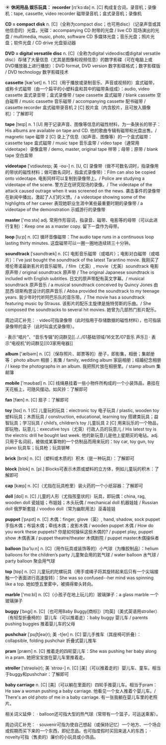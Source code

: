☀ <span class="category">**休闲用品 娱乐玩具：**</span>
<span class="vocabulary">**recorder**</span> [rɪ'kɔ:də] 
<span class="definition">n. [C] 构成复合词，录音机；录像机：</span>tape, cassette, video recorder 磁带录音机；盒式录音机；录像机

<span class="vocabulary">**CD = compact disk**</span> 
<span class="definition">n. [C]（全称为compact disc；也可用disc）（记录声音或其他信息的）光盘，光碟：</span>accompanying CD 附带的光盘 / live CD 现场演出的光盘 / multimedia, music, photo, software CD 多媒体光盘；音乐光盘；照片光盘；软件光盘 / CD drive 光盘驱动器

<span class="vocabulary">**DVD = digital versatile disc**</span> 
<span class="definition">n. [C]（全称为digital videodisc或digital versatile disc）存储了大量信息（尤其是图像和视频信息）的数字影碟（可在电脑上或DVD播放器上进行播放）：</span>DVD format, DVD version 数字影碟格式；数字影碟版 / DVD technology 数字影碟技术

<span class="vocabulary">**cassette**</span> [kæ'set] 
<span class="definition">n. 1 [C]（用于播放或录制音乐、声音或视频的）盒式磁带，或称卡式磁带（由一个扁平的小塑料盒和其中的磁带条组成）：</span>audio, video cassette 盒式录音带；盒式录像带 / tape cassette 盒式磁带 / blank cassette 空白磁带 / music cassette 音乐磁带 / accompanying cassette 配书磁带 / cassette recorder 盒式磁带录音机 <span class="definition">2 [C] 胶片盒（内含胶片，且可放入摄像机）：</span>了解即可

<span class="vocabulary">**tape**</span> [teɪp] 
<span class="definition">n. 1 [U] 用于记录声音、图像等信息的磁性材料，为一条狭长的带子：</span>His albums are available on tape and CD. 他的歌曲专辑有磁带和光盘出售。/ magnetic tape 磁带 <span class="definition">2 [C] 录上了信息（如声音、图像等）的一个盒式磁带：</span>cassette tape 盒式磁带 / music tape 音乐盒带 / video tape（通常用videotape）录像盒带 / demo, master, original tape 样带；母带；原带 / blank tape 空白盒带
           
<span class="vocabulary">**videotape**</span> [ˈvɪdiəʊteɪp; 美 -oʊ-]
<span class="definition">n. [U, C] 录像带（做不可数名词时，指录像用的带状的磁性材料；做可数名词时，指盒式录像带）：</span>Film can also be copied onto videotape. 电影同样可以复制到录像带上。/ Police are studying a videotape of the scene. 警方正在研究现场的录像。/ The videotape of the attack caused outrage when it was screened on the news. 袭击事件的录像带在新闻中播出，激起了人们的义愤。/ a videotape showing some of the highlights of her career 表现她职业生涯中某些最重要时期的录像带 / a videotape of the demonstration 示威游行的录像带

<span class="vocabulary">**master**</span> ['mɑːstə] 
<span class="definition">adj. 常用作形容词，指录音、磁带、电影等的母带（可以此进行复制）：</span>Keep one as a master copy. 留下一盘作为母带。
           
<span class="vocabulary">**loop**</span> [lu:p]
<span class="definition">n. [C] 循环音像磁带：</span>The audio tape runs in a continuous loop lasting thirty minutes. 这盘磁带可以一圈一圈地连续转三十分钟。
           
<span class="vocabulary">**soundtrack**</span> [ˈsaʊndtræk]
<span class="definition">n. [C] 电影音乐磁带（或唱片）；电影对白磁带（或唱片）：</span>I've just bought the soundtrack of the latest Tarantino movie. 我刚买了塔伦蒂诺最新影片的音乐磁带。/ film（尤英）, movie（尤美）soundtrack 电影原声带 / original soundtrack 原声带 / The original Japanese soundtrack is included with English subtitles. 日文的原声带配有英文字幕。/ musical soundtrack 原声音乐 / a musical soundtrack conceived by Quincy Jones 由昆西·琼斯构思设计的原声音乐 / Abba provided the soundtrack to my teenage years. 我少年时代听阿巴乐队的音乐带。/ The movie has a soundtrack featuring music by Strauss. 该影片的配乐主旋律是施特劳斯的乐曲。/ She composed the soundtracks to several hit movies. 她曾为几部热门影片配乐。

周边词汇补充：
· video可指录像带（此时指用于存储数据的磁性材料），也可指装录像带的盒子（此时叫盒式录像带）。

· 表示“唱片”、“音乐专辑”的词群见[[../../01基础领域/16文艺/07音乐 声乐]]
· 表示“电视机”的词群见[[03家用电器]]

<span class="vocabulary">**album**</span> ['ælbəm] 
<span class="definition">n. [C]（保存照片、邮票等的）册子，即影集，相册；集邮册等：</span>photo album 相册；影集 / family, wedding album 家庭相册；结婚纪念相册 / I keep the photographs in an album. 我把照片放在相册里。/ stamp album 集邮簿

<span class="vocabulary">**mobile**</span> ['məʊbaɪl] 
<span class="definition">n. [C] 线绳悬挂着一些小物件所构成的一个小装饰品，悬挂在天花板上，可随风摆动。如风铃：</span>了解即可

<span class="vocabulary">**fan**</span> [fæn] 
<span class="definition">n. [C] 扇子：</span>了解即可

<span class="vocabulary">**toy**</span> [tɒɪ] 
<span class="definition">n. 1 [C] 儿童玩的玩具：</span>electronic toy 电子玩具 / plastic, wooden toy 塑料玩具；木质玩具 / construction, educational, learning toy 搭建类玩具；益智玩具；学习玩具 / child’s, children’s toy 儿童玩具 <span class="definition">2 [C] 用来玩乐的一个物品，即玩物，玩意儿：</span>executive toys（尤英）行政人员的玩意儿 / His latest toy is the electric drill he bought last week. 他的新玩意儿是他上星期买的电钻。<span class="definition">adj. 只用于名词前，被做成某事物的一个仿制品而用来玩的：</span>toy car, toy gun, toy piano 玩具车；玩具枪；玩具钢琴

<span class="vocabulary">**brick**</span> [brɪk] 
<span class="definition">n. [C]（塑料或木质的）积木（是一种玩具）：</span>了解即可

<span class="vocabulary">**block**</span> [blɒk] 
<span class="definition">n. [pl.] Blocks可表示木质或塑料的立方体，例如儿童玩的积木：</span>了解即可

<span class="vocabulary">**cap**</span> [kæp] 
<span class="definition">n. [C]（尤指在玩具枪里）装火药的一个小纸容器：</span>了解即可

<span class="vocabulary">**doll**</span> [dɒl] 
<span class="definition">n. [C] 儿童的人形（尤指孩童状的）玩具，即玩偶：</span>china, rag, wooden doll 瓷娃娃；布娃娃；木头玩偶 / mechanical doll 机器娃娃 / Russian doll 俄罗斯套娃 / voodoo doll（常为幽默用法）巫毒娃娃
           
<span class="vocabulary">**puppet**</span> [ˈpʌpɪt]
<span class="definition">n. [C] 木偶：</span>finger, glove（英）, hand, shadow, sock puppet 手指木偶；布袋木偶；牵线木偶；皮影木偶 / wooden puppet 木偶 / How do you work these puppets? 你是如何操纵这些木偶的? / puppet play, puppet show 木偶表演 / puppet theatre/theater 木偶剧院 / puppet master木偶操纵者

<span class="vocabulary">**balloon**</span> [bə'lu:n] 
<span class="definition">n. [C]（用作玩具或装饰等的）小气球（为橡胶制品）：</span>helium balloons for the children’s party 儿童聚会用的氦气球 / water balloon 水气球 / party balloon 聚会用气球

<span class="vocabulary">**top**</span> [tɒp] 
<span class="definition">n. [C] 儿童玩的陀螺玩具（用手或绳子将其旋转起来后只有一个尖端接触一个表面进行高速旋转）：</span>She was so confused--her mind was spinning like a top. 她如堕五里雾中，被搞得晕头转向。

<span class="vocabulary">**marble**</span> ['mɑːbl] 
<span class="definition">n. [C]（小孩子在地上玩儿的）玻璃弹子：</span>a glass marble 一个玻璃弹子
           
<span class="vocabulary">**buggy**</span> [ˈbʌgi]
<span class="definition">n. [C]（也可用Baby Buggy[商标]）[均英]（美式英语用stroller）（有轻型折叠椅的）婴儿车（可以推着走）：</span>baby buggy 婴儿车 / parents pushing buggies 推着婴儿车的父母
           
<span class="vocabulary">**pushchair**</span> [ˈpʊʃtʃeə(r); 美 -tʃer]
<span class="definition">n. [C] 婴儿手推车（其座椅可折叠）：</span>collapsible, folding pushchair 折叠式婴儿推车

<span class="vocabulary">**pram**</span> [præm]
<span class="definition">n. [C] 推着走的四轮婴儿车：</span>She was pushing her baby along in a pram. 她把宝宝放在婴儿车里推着走。

<span class="vocabulary">**stroller**</span> [ˈstrəʊlə(r); 美 ˈstroʊ-]
<span class="definition">n. [C] [美]（可以推着走的）婴儿车、童车。相当于buggy和pushchair：</span>了解即可     
           
<span class="vocabulary">**baby carriage**</span>
<span class="definition">n. [C] [美]（可以躺在里面的）四轮手推婴儿车。相当于pram：</span>He saw a woman pushing a baby carriage. 他看见一个女人推着个婴儿车。/ There's an old photo of me in a baby carriage. 有一张我躺在婴儿车里的老照片。

相关词义延伸：
· balloon还可指大型的热气球（常带有一个篮子，可运送乘客）。

周边词汇补充：
· souvenir可指为使自己想起（或保持记忆）一个地方、一个场合或假期而买下来的一个东西，即纪念品。也可指度假时买回来送人的东西；
· novelty可指（售卖的）廉价的小玩具或小饰品。
